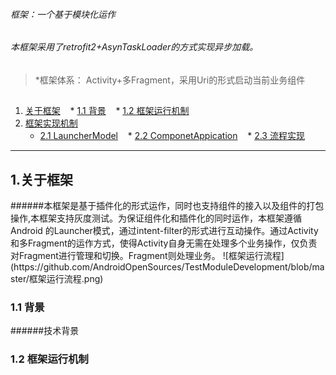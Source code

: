 ###### 框架：一个基于模块化运作
###### 本框架采用了retrofit2+AsynTaskLoader的方式实现异步加载。
>*框架体系： Activity+多Fragment，采用Uri的形式启动当前业务组件

##
 1. [关于框架](#1)
    * [1.1 背景](#1.1)
    * [1.2 框架运行机制](#1.2)
 2. [框架实现机制](#2)
    * [2.1 LauncherModel](#2.1)
    * [2.2 ComponetAppication](#2.2)
    * [2.3 流程实现](#2.3)
    
---
<h2 id="1">1.关于框架</h2>
######本框架是基于插件化的形式运作，同时也支持组件的接入以及组件的打包操作,本框架支持灰度测试。为保证组件化和插件化的同时运作，本框架遵循Android 的Launcher模式，通过intent-filter的形式进行互动操作。通过Activity和多Fragment的运作方式，使得Activity自身无需在处理多个业务操作，仅负责对Fragment进行管理和切换。Fragment则处理业务。
![框架运行流程](https://github.com/AndroidOpenSources/TestModuleDevelopment/blob/master/框架运行流程.png)

<h3 id="1.2">1.1 背景</h3>
######技术背景
<h3 id="1.2">1.2 框架运行机制</h3> 




